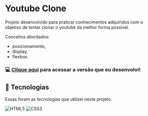 # Youtube Clone

Projeto desenvolvido para praticar conhecimentos adquiridos com o objetivo de tentar clonar o youtube da melhor forma possível.

Conceitos abordados:

- posicionamento,
- display,
- flexbox.

### 💻 [Clique aqui](https://lucianopiantavinharoza.github.io/youtube-clone/) para acessar a versão que eu desenvolvi!

## 🚀 Tecnologias

Essas foram as tecnologias que utilizei neste projeto.

![HTML5](https://img.shields.io/badge/html5-E34F26?style=for-the-badge&logo=html5&logoColor=white) ![CSS3](https://img.shields.io/badge/css3-1572B6?style=for-the-badge&logo=css3&logoColor=white)

<!-- ## 📚 Bibliotecas

Essas foram as bibliotecas que utilizei neste projeto.

- [AOS - Animate on Scroll Library](https://michalsnik.github.io/aos/) -->
